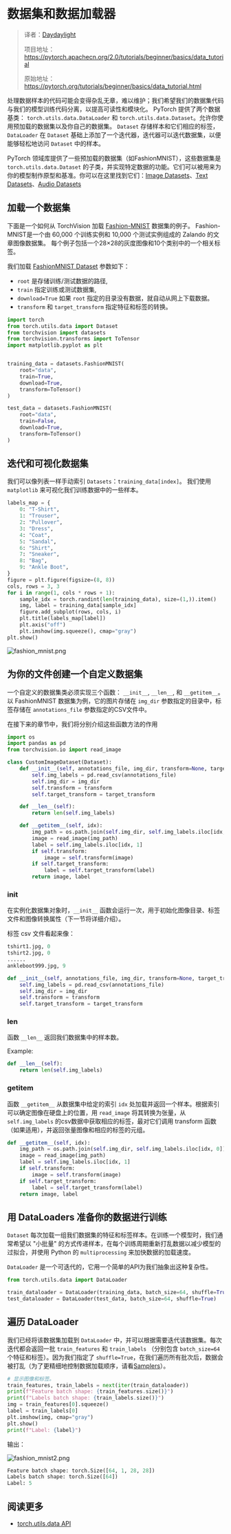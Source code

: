 # 数据集和数据加载器

> 译者：[Daydaylight](https://github.com/Daydaylight)
>
> 项目地址：<https://pytorch.apachecn.org/2.0/tutorials/beginner/basics/data_tutorial>
>
> 原始地址：<https://pytorch.org/tutorials/beginner/basics/data_tutorial.html>

处理数据样本的代码可能会变得杂乱无章，难以维护；我们希望我们的数据集代码与我们的模型训练代码分离，以提高可读性和模块化。
PyTorch 提供了两个数据基类： ``torch.utils.data.DataLoader`` 和 ``torch.utils.data.Dataset``。允许你使用预加载的数据集以及你自己的数据集。
``Dataset`` 存储样本和它们相应的标签，``DataLoader`` 在 ``Dataset`` 基础上添加了一个迭代器，迭代器可以迭代数据集，以便能够轻松地访问 ``Dataset`` 中的样本。

PyTorch 领域库提供了一些预加载的数据集（如FashionMNIST），这些数据集是 ``torch.utils.data.Dataset`` 的子类，并实现特定数据的功能。它们可以被用来为你的模型制作原型和基准。你可以在这里找到它们：[Image Datasets](https://pytorch.org/vision/stable/datasets.html)、[Text Datasets](https://pytorch.org/text/stable/datasets.html)、[Audio Datasets](https://pytorch.org/audio/stable/datasets.html)

## 加载一个数据集

下面是一个如何从 TorchVision 加载 [Fashion-MNIST](https://research.zalando.com/project/fashion_mnist/fashion_mnist/) 数据集的例子。
Fashion-MNIST是一个由 60,000 个训练实例和 10,000 个测试实例组成的 Zalando 的文章图像数据集。
每个例子包括一个28×28的灰度图像和10个类别中的一个相关标签。

我们加载 [FashionMNIST Dataset](https://pytorch.org/vision/stable/datasets.html#fashion-mnist) 参数如下：
 - ``root`` 是存储训练/测试数据的路径,
 - ``train`` 指定训练或测试数据集,
 - ``download=True`` 如果 ``root`` 指定的目录没有数据，就自动从网上下载数据。
 - ``transform`` 和 ``target_transform`` 指定特征和标签的转换。

```py
import torch
from torch.utils.data import Dataset
from torchvision import datasets
from torchvision.transforms import ToTensor
import matplotlib.pyplot as plt


training_data = datasets.FashionMNIST(
    root="data",
    train=True,
    download=True,
    transform=ToTensor()
)

test_data = datasets.FashionMNIST(
    root="data",
    train=False,
    download=True,
    transform=ToTensor()
)
```

## 迭代和可视化数据集

我们可以像列表一样手动索引 ``Datasets``：``training_data[index]``。
我们使用 ``matplotlib`` 来可视化我们训练数据中的一些样本。

```py
labels_map = {
    0: "T-Shirt",
    1: "Trouser",
    2: "Pullover",
    3: "Dress",
    4: "Coat",
    5: "Sandal",
    6: "Shirt",
    7: "Sneaker",
    8: "Bag",
    9: "Ankle Boot",
}
figure = plt.figure(figsize=(8, 8))
cols, rows = 3, 3
for i in range(1, cols * rows + 1):
    sample_idx = torch.randint(len(training_data), size=(1,)).item()
    img, label = training_data[sample_idx]
    figure.add_subplot(rows, cols, i)
    plt.title(labels_map[label])
    plt.axis("off")
    plt.imshow(img.squeeze(), cmap="gray")
plt.show()
```

![fashion_mnist.png](../../../img/fashion_mnist.png)

## 为你的文件创建一个自定义数据集

一个自定义的数据集类必须实现三个函数： `__init__`, `__len__`, 和 `__getitem__`。
以 FashionMNIST 数据集为例，它的图片存储在 `img_dir` 参数指定的目录中，标签存储在 `annotations_file` 参数指定的CSV文件中。

在接下来的章节中，我们将分别介绍这些函数方法的作用

```py
import os
import pandas as pd
from torchvision.io import read_image

class CustomImageDataset(Dataset):
    def __init__(self, annotations_file, img_dir, transform=None, target_transform=None):
        self.img_labels = pd.read_csv(annotations_file)
        self.img_dir = img_dir
        self.transform = transform
        self.target_transform = target_transform

    def __len__(self):
        return len(self.img_labels)

    def __getitem__(self, idx):
        img_path = os.path.join(self.img_dir, self.img_labels.iloc[idx, 0])
        image = read_image(img_path)
        label = self.img_labels.iloc[idx, 1]
        if self.transform:
            image = self.transform(image)
        if self.target_transform:
            label = self.target_transform(label)
        return image, label
```

### __init__

在实例化数据集对象时，`__init__` 函数会运行一次，用于初始化图像目录、标签文件和图像转换属性（下一节将详细介绍）。

标签 csv 文件看起来像：

```py
tshirt1.jpg, 0
tshirt2.jpg, 0
......
ankleboot999.jpg, 9

```

```py
def __init__(self, annotations_file, img_dir, transform=None, target_transform=None):
    self.img_labels = pd.read_csv(annotations_file)
    self.img_dir = img_dir
    self.transform = transform
    self.target_transform = target_transform
```

### __len__

函数 `__len__` 返回我们数据集中的样本数。

Example:

```py
def __len__(self):
    return len(self.img_labels)
```
### __getitem__

函数 `__getitem__` 从数据集中给定的索引 ``idx`` 处加载并返回一个样本。根据索引可以确定图像在硬盘上的位置，用 ``read_image`` 将其转换为张量，从 ``self.img_labels`` 的csv数据中获取相应的标签，最对它们调用 transform 函数（如果适用），并返回张量图像和相应的标签的元组。

```py
def __getitem__(self, idx):
    img_path = os.path.join(self.img_dir, self.img_labels.iloc[idx, 0])
    image = read_image(img_path)
    label = self.img_labels.iloc[idx, 1]
    if self.transform:
        image = self.transform(image)
    if self.target_transform:
        label = self.target_transform(label)
    return image, label
```

## 用 DataLoaders 准备你的数据进行训练

 ``Dataset`` 每次加载一组我们数据集的特征和标签样本。在训练一个模型时，我们通常希望以 "小批量" 的方式传递样本，在每个训练周期重新打乱数据以减少模型的过拟合，并使用 Python 的 ``multiprocessing`` 来加快数据的加载速度。

`DataLoader` 是一个可迭代的，它用一个简单的API为我们抽象出这种复杂性。

```py
from torch.utils.data import DataLoader

train_dataloader = DataLoader(training_data, batch_size=64, shuffle=True)
test_dataloader = DataLoader(test_data, batch_size=64, shuffle=True)
```

## 遍历 DataLoader

我们已经将该数据集加载到 ``DataLoader`` 中，并可以根据需要迭代该数据集。每次迭代都会返回一批 ``train_features`` 和 ``train_labels`` （分别包含 ``batch_size=64`` 个特征和标签）。因为我们指定了 ``shuffle=True``，在我们遍历所有批次后，数据会被打乱（为了更精细地控制数据加载顺序，请看[Samplers](https://pytorch.org/docs/stable/data.html#data-loading-order-and-sampler)）。

```py
# 显示图像和标签。
train_features, train_labels = next(iter(train_dataloader))
print(f"Feature batch shape: {train_features.size()}")
print(f"Labels batch shape: {train_labels.size()}")
img = train_features[0].squeeze()
label = train_labels[0]
plt.imshow(img, cmap="gray")
plt.show()
print(f"Label: {label}")
```

输出：

![fashion_mnist2.png](../../../img/fashion_mnist2.png)

```py
Feature batch shape: torch.Size([64, 1, 28, 28])
Labels batch shape: torch.Size([64])
Label: 5
```

## 阅读更多
- [torch.utils.data API](https://pytorch.org/docs/stable/data.html)
